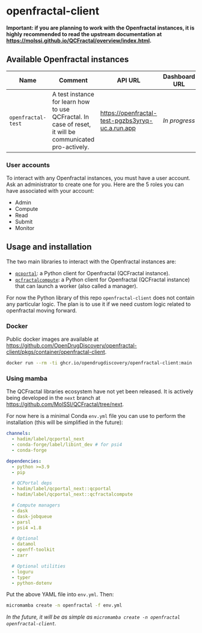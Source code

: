 # openfractal-client

**Important: if you are planning to work with the Openfractal instances, it is highly recommended to read the upstream documentation at <https://molssi.github.io/QCFractal/overview/index.html>.**

## Available Openfractal instances

| Name               | Comment                                                                                                 | API URL                                            | Dashboard URL |
| ------------------ | ------------------------------------------------------------------------------------------------------- | -------------------------------------------------- | ------------- |
| `openfractal-test` | A test instance for learn how to use QCFractal. In case of reset, it will be communicated pro-actively. | <https://openfractal-test-pgzbs3yryq-uc.a.run.app> | _In progress_ |

### User accounts

To interact with any Openfractal instances, you must have a user account. Ask an administrator to create one for you. Here are the 5 roles you can have associated with your account:

- Admin
- Compute
- Read
- Submit
- Monitor

## Usage and installation

The two main libraries to interact with the Openfractal instances are:

- [`qcportal`](https://github.com/MolSSI/QCFractal/tree/next/qcportal): a Python client for Openfractal (QCFractal instance).
- [`qcfractalcompute`](https://github.com/MolSSI/QCFractal/tree/next/qcfractalcompute): a Python client for Openfractal (QCFractal instance) that can launch a worker (also called a manager).

For now the Python library of this repo `openfractal-client` does not contain any particular logic. The plan is to use it if we need custom logic related to openfractal moving forward.

### Docker

Public docker images are available at <https://github.com/OpenDrugDiscovery/openfractal-client/pkgs/container/openfractal-client>.

```bash
docker run --rm -ti ghcr.io/opendrugdiscovery/openfractal-client:main
```

### Using mamba

The QCFractal libraries ecosystem have not yet been released. It is actively being developed in the `next` branch at <https://github.com/MolSSI/QCFractal/tree/next>.

For now here is a minimal Conda `env.yml` file you can use to perform the installation (this will be simplified in the future):

```yaml
channels:
  - hadim/label/qcportal_next
  - conda-forge/label/libint_dev # for psi4
  - conda-forge

dependencies:
  - python >=3.9
  - pip

  # QCPortal deps
  - hadim/label/qcportal_next::qcportal
  - hadim/label/qcportal_next::qcfractalcompute

  # Compute managers
  - dask
  - dask-jobqueue
  - parsl
  - psi4 =1.8

  # Optional
  - datamol
  - openff-toolkit
  - zarr

  # Optional utilities
  - loguru
  - typer
  - python-dotenv
```

Put the above YAML file into `env.yml`. Then:

```bash
micromamba create -n openfractal -f env.yml
```

_In the future, it will be as simple as `micromamba create -n openfractal openfractal-client`._
